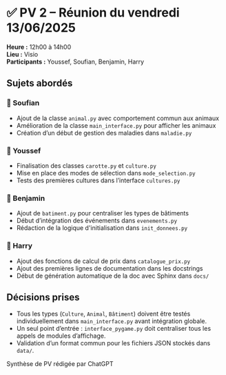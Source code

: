 # ✅ PV 2 – Réunion du vendredi 13/06/2025

**Heure :** 12h00 à 14h00  
**Lieu :** Visio  
**Participants :** Youssef, Soufian, Benjamin, Harry  

## Sujets abordés

### 🔹 Soufian
- Ajout de la classe `animal.py` avec comportement commun aux animaux
- Amélioration de la classe `main_interface.py` pour afficher les animaux
- Création d’un début de gestion des maladies dans `maladie.py`

### 🔹 Youssef
- Finalisation des classes `carotte.py` et `culture.py`
- Mise en place des modes de sélection dans `mode_selection.py`
- Tests des premières cultures dans l’interface `cultures.py`

### 🔹 Benjamin
- Ajout de `batiment.py` pour centraliser les types de bâtiments
- Début d’intégration des événements dans `evenements.py`
- Rédaction de la logique d'initialisation dans `init_donnees.py`

### 🔹 Harry
- Ajout des fonctions de calcul de prix dans `catalogue_prix.py`
- Ajout des premières lignes de documentation dans les docstrings
- Début de génération automatique de la doc avec Sphinx dans `docs/`

## Décisions prises
- Tous les types (`Culture`, `Animal`, `Bâtiment`) doivent être testés individuellement dans `main_interface.py` avant intégration globale.
- Un seul point d’entrée : `interface_pygame.py` doit centraliser tous les appels de modules d’affichage.
- Validation d’un format commun pour les fichiers JSON stockés dans `data/`.

Synthèse de PV rédigée par ChatGPT
